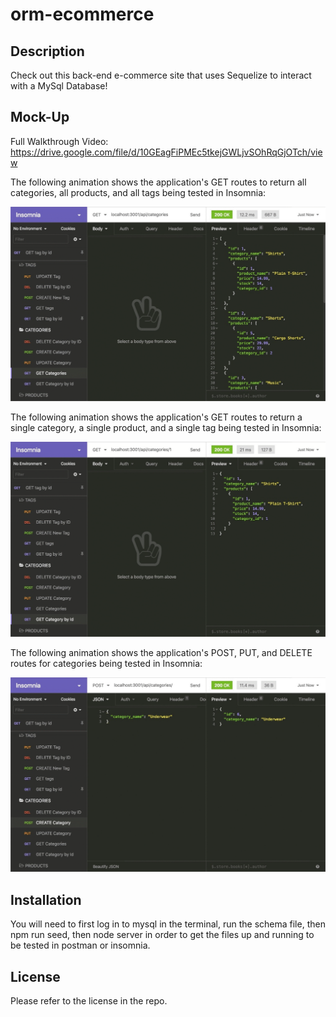 # orm-ecommerce


## Description 
Check out this back-end e-commerce site that uses Sequelize to interact with a MySql Database!

## Mock-Up

Full Walkthrough Video: https://drive.google.com/file/d/10GEagFiPMEc5tkejGWLjvSOhRqGjOTch/view 

The following animation shows the application's GET routes to return all categories, all products, and all tags being tested in Insomnia:

![In Insomnia, the user tests “GET tags,” “GET Categories,” and “GET All Products.”.](./Assets/13-orm-homework-demo-01.gif)

The following animation shows the application's GET routes to return a single category, a single product, and a single tag being tested in Insomnia:

![In Insomnia, the user tests “GET tag by id,” “GET Category by ID,” and “GET One Product.”](./Assets/13-orm-homework-demo-02.gif)

The following animation shows the application's POST, PUT, and DELETE routes for categories being tested in Insomnia:

![In Insomnia, the user tests “DELETE Category by ID,” “CREATE Category,” and “UPDATE Category.”](./Assets/13-orm-homework-demo-03.gif)

## Installation
You will need to first log in to mysql in the terminal, run the schema file, then npm run seed, then node server in order to get the files up and running to be tested in postman or insomnia.

## License
Please refer to the license in the repo.


